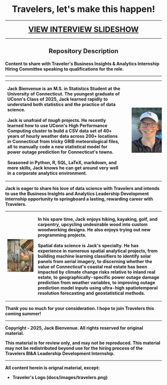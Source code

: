 <h1 align="center"> Travelers, let's make this happen! </h1>

---

<p align="center">
  <a href="https://jackbienvenue.github.io/Travelers_Interview/" style="font-size: 24px;"><strong>VIEW INTERVIEW SLIDESHOW</strong></a>
</p>

---

<h3 align="center", style="font-size: 20px;"><strong>Repository Description
</h3>

Content to share with Traveler's Business Insights &amp; Analytics Internship Hiring Committee speaking to qualifications for the role.

---

<table>
  <tr>
    <td>
      <p align="left">
        <strong>Jack Bienvenue</strong> is an M.S. in Statistics Student at the University of Connecticut. The youngest graduate of UConn's Class of 2025, Jack learned rapidly to understand both statistics and the practice of data science.<br><br>
        Jack is unafraid of <em>tough</em> projects. He recently learned how to use UConn's High Performance Computing cluster to build a CSV data set of 40+ years of hourly weather data across 200+ locations in Connecticut from tricky GRIB meteorological files, all to manually code a new statistical model for power outage prediction for Connecticut's towns.<br><br>
        Seasoned in Python, R, SQL, LaTeX, markdown, and more skills, Jack knows he can get around very well in a corporate analytics environment.
      </p>
    </td>
    <td>
      <img src="README_images/Jack.png" alt="Jack Bienvenue" style="width: 175%; margin-left: 20px;"/>
    </td>
  </tr>
</table>

<p align="left">
Jack is eager to share his love of data science with Travelers and intends to use the Business Insights and Analytics Leadership Development internship opportunity to springboard a lasting, rewarding career with Travelers.
</p>

<table>
  <tr>
    <td>
      <img src="README_images/carpentry.png" alt="Woodworking" style="width: 200%; margin-right: 20px;"/>
    </td>
    <td>
      <p align="left">
        In his spare time, Jack enjoys hiking, kayaking, golf, and carpentry, upcycling undesirable wood into custom woodworking designs. He also enjoys trying out new programming projects. <br></br> Spatial data science is Jack's specialty. He has experience in numerous spatial analytical projects, from building machine learning classifiers to identify solar panels from aerial imagery, to discerning whether the value of Connecticut's coastal real estate has been impacted by climate change risks relative to inland real estate, to geographically-specific power outage damage prediction from weather variables, to improving outage prediction model inputs using ultra-high spatiotemporal resolution forecasting and geostatistical methods.
      </p>
    </td>
  </tr>
</table>

**Thank you so much for your consideration. I hope to join Travelers this coming summer!**

---
Copyright - 2025, Jack Bienvenue. All rights reserved for original material.

This material is for review only, and may not be reproduced. This material may not be redistributed beyond use for the hiring process of the Travelers BI&A Leadership Development Internship.

---
All content herein is orignal material, except:

- Traveler's Logo (docs/images/travelers.png)
